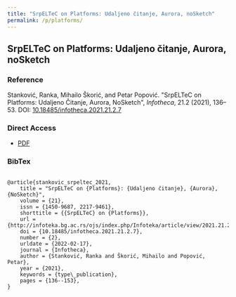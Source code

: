 ```yaml
---
title: "SrpELTeC on Platforms: Udaljeno čitanje, Aurora, noSketch"
permalink: /p/platforms/
---
```


<meta name="citation_title" content="SrpELTeC on Platforms: Udaljeno čitanje, Aurora, noSketch">
<meta name="citation_author" content="Ranka Stanković">
<meta name="citation_author" content="Mihailo Škorić">
<meta name="citation_author" content="Petar Popović">
<meta name="citation_publication_date" content="2021">
<meta name="citation_journal_name" content="Infotheca - Journal for Digital Humanities">
<meta name="citattion_journal_issue" content="21.2">

## SrpELTeC on Platforms: Udaljeno čitanje, Aurora, noSketch

### Reference

Stanković, Ranka, Mihailo Škorić, and Petar Popović. "SrpELTeC on Platforms: Udaljeno Čitanje, Aurora, NoSketch", _Infotheca_, 21.2 (2021), 136–53. DOI: [10.18485/infotheca.2021.21.2.7](https://doi.org/10.18485/infotheca.2021.21.2.7)

### Direct Access

- [PDF](https://github.com/distantreading/compendium/blob/main/f/platforms.pdf)

### BibTex

```

@article{stankovic_srpeltec_2021,
	title = "SrpELTeC on {Platforms}: {Udaljeno čitanje}, {Aurora}, {NoSketch}",
	volume = {21},
	issn = {1450-9687, 2217-9461},
	shorttitle = {{SrpELTeC} on {Platforms}},
	url = {http://infoteka.bg.ac.rs/ojs/index.php/Infoteka/article/view/2021.21.2.7_en},
	doi = {10.18485/infotheca.2021.21.2.7},
	number = {2},
	urldate = {2022-02-17},
	journal = {Infotheca},
	author = {Stanković, Ranka and Škorić, Mihailo and Popović, Petar},
	year = {2021},
	keywords = {type\_publication},
	pages = {136--153},
}

```

<span class='Z3988' title='url_ver=Z39.88-2004&amp;ctx_ver=Z39.88-2004&amp;rfr_id=info%3Asid%2Fzotero.org%3A2&amp;rft_id=info%3Adoi%2F10.18485%2Finfotheca.2021.21.2.7&amp;rft_val_fmt=info%3Aofi%2Ffmt%3Akev%3Amtx%3Ajournal&amp;rft.genre=article&amp;rft.atitle=SrpELTeC%20on%20Platforms%3A%20%3Ci%3EUdaljeno%20%C4%8Ditanje%3C%2Fi%3E%20%2C%20Aurora%2C%20NoSketch&amp;rft.jtitle=Infotheca&amp;rft.stitle=Infotheca&amp;rft.volume=21&amp;rft.issue=2&amp;rft.aufirst=Ranka&amp;rft.aulast=Stankovi%C4%87&amp;rft.au=Ranka%20Stankovi%C4%87&amp;rft.au=Mihailo%20%C5%A0kori%C4%87&amp;rft.au=Petar%20Popovi%C4%87&amp;rft.date=2021&amp;rft.pages=136-153&amp;rft.spage=136&amp;rft.epage=153&amp;rft.issn=1450-9687%2C%202217-9461'></span>
